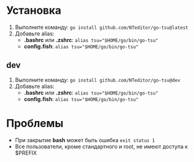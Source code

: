 # Установка
1. Выполните команду: `go install github.com/NTeditor/go-tsu@latest`
2. Добавьте alias:
    - **.bashrc** или **.zshrc**: `alias tsu="$HOME/go/bin/go-tsu"`
    - **config.fish**: `alias tsu="$HOME/go/bin/go-tsu"`

## dev
1. Выполните команду: `go install github.com/NTeditor/go-tsu@dev`
2. Добавьте alias:
    - **.bashrc** или **.zshrc**: `alias tsu="$HOME/go/bin/go-tsu"`
    - **config.fish**: `alias tsu="$HOME/go/bin/go-tsu"`

# Проблемы
- При закрытие **bash** может быть ошибка `exit status 1`
- Все пользователи, кроме стандартного и root, не имеют доступа к $PREFIX
